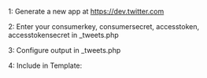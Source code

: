 1: Generate a new app at https://dev.twitter.com

2: Enter your consumerkey, consumersecret, accesstoken, accesstokensecret in _tweets.php

3: Configure output in _tweets.php

4: Include in Template:
<?php include('inc/social-feeds/twitter/_tweets.php'); ?>